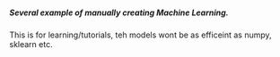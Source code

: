 ##### Several example of manually creating Machine Learning.

This is for learning/tutorials, teh models wont be as efficeint as numpy, sklearn etc.
